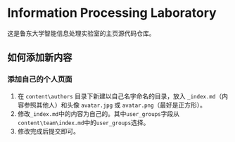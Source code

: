 # Information Processing Laboratory
这是鲁东大学智能信息处理实验室的主页源代码仓库。

## 如何添加新内容
### 添加自己的个人页面
1. 在 `content\authors` 目录下新建以自己名字命名的目录，放入 `_index.md`（内容参照其他人）和头像 `avatar.jpg` 或 `avatar.png`（最好是正方形）。
2. 修改`_index.md`中的内容为自己的。其中`user_groups`字段从 `content\team\index.md`中的`user_groups`选择。
3. 修改完成后提交即可。